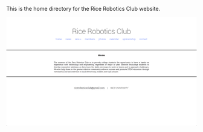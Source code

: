 This is the home directory for the Rice Robotics Club website.

![Home page screenshot.](https://raw.githubusercontent.com/RiceRobotics/ricerobotics_www/master/home_images/home_snapshot.png)
